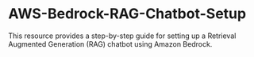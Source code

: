 # AWS-Bedrock-RAG-Chatbot-Setup
This resource provides a step-by-step guide for setting up a Retrieval Augmented Generation (RAG) chatbot using Amazon Bedrock. 
